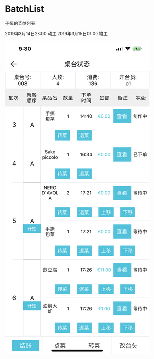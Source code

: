 # BatchList
子恒的菜单列表

2019年3月14日23:00 动工
2019年3月15日01:00 竣工


![Image text](https://raw.githubusercontent.com/CYC666/BatchList/master/效果图.png)

